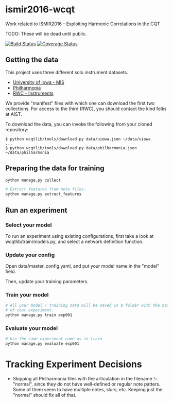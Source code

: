 # ismir2016-wcqt
Work related to ISMIR2016 - Exploiting Harmonic Correlations in the CQT

TODO: These will be dead until public.

[![Build Status](https://travis-ci.org/ejhumphrey/ismir2016-wcqt.svg?branch=master)](https://travis-ci.org/ejhumphrey/ismir2016-wcqt)
[![Coverage Status](https://coveralls.io/repos/github/ejhumphrey/ismir2016-wcqt/badge.svg?branch=master)](https://coveralls.io/github/ejhumphrey/ismir2016-wcqt?branch=master)


## Getting the data

This project uses three different solo instrument datasets.
- [University of Iowa - MIS](http://theremin.music.uiowa.edu/MIS.html)
- [Philharmonia](http://www.philharmonia.co.uk/explore/make_music)
- [RWC - Instruments](https://staff.aist.go.jp/m.goto/RWC-MDB/rwc-mdb-i.html)

We provide "manifest" files with which one can download the first two collections. For access to the third (RWC), you should contact the kind folks at AIST.

To download the data, you can invoke the following from your cloned repository:

```
$ python wcqtlib/tools/download.py data/uiowa.json ~/data/uiowa
...
$ python wcqtlib/tools/download.py data/philharmonia.json ~/data/philharmonia
```

## Preparing the data for training
```bash
python manage.py collect

# Extract features from note files.
python manage.py extract_features
```

## Run an experiment
### Select your model
To run an experiment using existing configurations, first take a look at 
wcqtlib/train/models.py, and select a network definition function.

### Update your config
Open data/master_config.yaml, and put your model name in the "model" field.

Then, update your training parameters.

### Train your model
```bash
# All your model / training data will be saved in a folder with the name
# of your experiment.
python manage.py train exp001
```

### Evaluate your model
```bash
# Use the same experiment name as in train
python manage.py evaluate exp001
```

# Tracking Experiment Decisions
- Skipping all Philharmonia files with the articulation in the filename != "normal", since they do not have well-defined or regular note patters.
Some of them seem to have multiple notes, slurs, etc. Keeping just the "normal"
should fix all of that.
